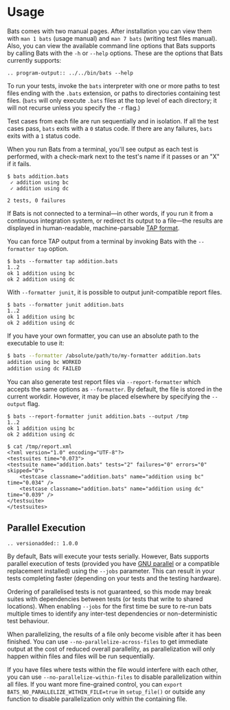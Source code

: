 # Usage

Bats comes with two manual pages. After installation you can view them with
`man 1 bats` (usage manual) and `man 7 bats` (writing test files manual). Also,
you can view the available command line options that Bats supports by calling
Bats with the `-h` or `--help` options. These are the options that Bats
currently supports:

```eval_rst
.. program-output:: ../../bin/bats --help
```

To run your tests, invoke the `bats` interpreter with one or more paths to test
files ending with the `.bats` extension, or paths to directories containing test
files. (`bats` will only execute `.bats` files at the top level of each
directory; it will not recurse unless you specify the `-r` flag.)

Test cases from each file are run sequentially and in isolation. If all the test
cases pass, `bats` exits with a `0` status code. If there are any failures,
`bats` exits with a `1` status code.

When you run Bats from a terminal, you'll see output as each test is performed,
with a check-mark next to the test's name if it passes or an "X" if it fails.

```text
$ bats addition.bats
 ✓ addition using bc
 ✓ addition using dc

2 tests, 0 failures
```

If Bats is not connected to a terminal—in other words, if you run it from a
continuous integration system, or redirect its output to a file—the results are
displayed in human-readable, machine-parsable [TAP format][tap-format].

You can force TAP output from a terminal by invoking Bats with the
`--formatter tap` option.

```text
$ bats --formatter tap addition.bats
1..2
ok 1 addition using bc
ok 2 addition using dc
```

With `--formatter junit`, it is possible to output junit-compatible report
files.

```text
$ bats --formatter junit addition.bats
1..2
ok 1 addition using bc
ok 2 addition using dc
```

If you have your own formatter, you can use an absolute path to the executable
to use it:

```bash
$ bats --formatter /absolute/path/to/my-formatter addition.bats
addition using bc WORKED
addition using dc FAILED
```

You can also generate test report files via `--report-formatter` which accepts
the same options as `--formatter`. By default, the file is stored in the current
workdir. However, it may be placed elsewhere by specifying the `--output` flag.

```text
$ bats --report-formatter junit addition.bats --output /tmp
1..2
ok 1 addition using bc
ok 2 addition using dc

$ cat /tmp/report.xml
<?xml version="1.0" encoding="UTF-8"?>
<testsuites time="0.073">
<testsuite name="addition.bats" tests="2" failures="0" errors="0" skipped="0">
    <testcase classname="addition.bats" name="addition using bc" time="0.034" />
    <testcase classname="addition.bats" name="addition using dc" time="0.039" />
</testsuite>
</testsuites>
```

## Parallel Execution

```eval_rst
.. versionadded:: 1.0.0
```

By default, Bats will execute your tests serially. However, Bats supports
parallel execution of tests (provided you have [GNU parallel][gnu-parallel] or a
compatible replacement installed) using the `--jobs` parameter. This can result
in your tests completing faster (depending on your tests and the testing
hardware).

Ordering of parallelised tests is not guaranteed, so this mode may break suites
with dependencies between tests (or tests that write to shared locations). When
enabling `--jobs` for the first time be sure to re-run bats multiple times to
identify any inter-test dependencies or non-deterministic test behaviour.

When parallelizing, the results of a file only become visible after it has been
finished. You can use `--no-parallelize-across-files` to get immediate output at
the cost of reduced overall parallelity, as parallelization will only happen
within files and files will be run sequentially.

If you have files where tests within the file would interfere with each other,
you can use `--no-parallelize-within-files` to disable parallelization within
all files. If you want more fine-grained control, you can
`export BATS_NO_PARALLELIZE_WITHIN_FILE=true` in `setup_file()` or outside any
function to disable parallelization only within the containing file.

[tap-format]: https://testanything.org

[gnu-parallel]: https://www.gnu.org/software/parallel/
